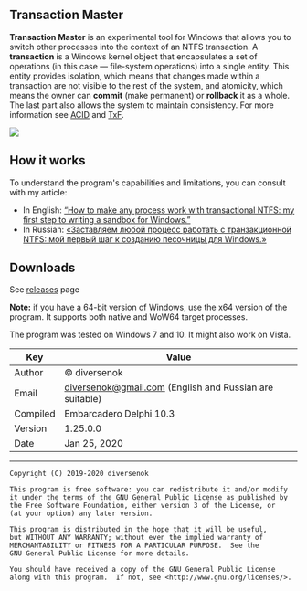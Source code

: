 ﻿## Transaction Master

**Transaction Master** is an experimental tool for Windows that allows you to switch other processes into the context of an NTFS transaction. A **transaction** is a Windows kernel object that encapsulates a set of operations (in this case — file-system operations) into a single entity. This entity provides isolation, which means that changes made within a transaction are not visible to the rest of the system, and atomicity, which means the owner can **commit** (make permanent) or **rollback** it as a whole. The last part also allows the system to maintain consistency. For more information see [ACID](https://en.wikipedia.org/wiki/ACID) and [TxF](https://en.wikipedia.org/wiki/TxF).

![](https://habrastorage.org/webt/cv/as/aj/cvasaj5uxqtwnt3w6v-xrxjrxuy.png)

## How it works

To understand the program's capabilities and limitations, you can consult with my article:

- In English: [“How to make any process work with transactional NTFS: my first step to writing a sandbox for Windows.”](https://TODO)
- In Russian: [«Заставляем любой процесс работать с транзакционной NTFS: мой первый шаг к созданию песочницы для Windows.»](https://TODO)

## Downloads

See [releases](https://github.com/diversenok/TransactionMaster/releases) page

**Note:** if you have a 64-bit version of Windows, use the x64 version of the program. It supports both native and WoW64 target processes.

The program was tested on Windows 7 and 10. It might also work on Vista.

Key        | Value
---------- | -----
Author     | © diversenok
Email      | diversenok@gmail.com (English and Russian are suitable)
Compiled   | Embarcadero Delphi 10.3
Version    | 1.25.0.0
Date       | Jan 25, 2020

------------------------------------------------------------------------------

    Copyright (C) 2019-2020 diversenok

    This program is free software: you can redistribute it and/or modify
    it under the terms of the GNU General Public License as published by
    the Free Software Foundation, either version 3 of the License, or
    (at your option) any later version.

    This program is distributed in the hope that it will be useful,
    but WITHOUT ANY WARRANTY; without even the implied warranty of
    MERCHANTABILITY or FITNESS FOR A PARTICULAR PURPOSE.  See the
    GNU General Public License for more details.

    You should have received a copy of the GNU General Public License
    along with this program.  If not, see <http://www.gnu.org/licenses/>.